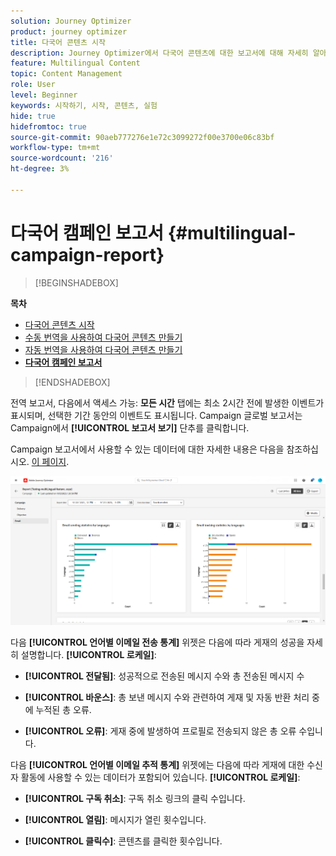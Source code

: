 ```yaml
---
solution: Journey Optimizer
product: journey optimizer
title: 다국어 콘텐츠 시작
description: Journey Optimizer에서 다국어 콘텐츠에 대한 보고서에 대해 자세히 알아보기
feature: Multilingual Content
topic: Content Management
role: User
level: Beginner
keywords: 시작하기, 시작, 콘텐츠, 실험
hide: true
hidefromtoc: true
source-git-commit: 90aeb777276e1e72c3099272f00e3700e06c83bf
workflow-type: tm+mt
source-wordcount: '216'
ht-degree: 3%

---
```


# 다국어 캠페인 보고서 {#multilingual-campaign-report}

>[!BEGINSHADEBOX]

**목차**

* [다국어 콘텐츠 시작](multilingual-gs.md)
* [수동 번역을 사용하여 다국어 콘텐츠 만들기](multilingual-manual.md)
* [자동 번역을 사용하여 다국어 콘텐츠 만들기](multilingual-automated.md)
* **[다국어 캠페인 보고서](multilingual-report.md)**

>[!ENDSHADEBOX]

전역 보고서, 다음에서 액세스 가능: **모든 시간** 탭에는 최소 2시간 전에 발생한 이벤트가 표시되며, 선택한 기간 동안의 이벤트도 표시됩니다. Campaign 글로벌 보고서는 Campaign에서 **[!UICONTROL 보고서 보기]** 단추를 클릭합니다.

Campaign 보고서에서 사용할 수 있는 데이터에 대한 자세한 내용은 다음을 참조하십시오. [이 페이지](../reports/campaign-global-report.md).

![](assets/report_multilingual.png)

다음 **[!UICONTROL 언어별 이메일 전송 통계]** 위젯은 다음에 따라 게재의 성공을 자세히 설명합니다. **[!UICONTROL 로케일]**:

* **[!UICONTROL 전달됨]**: 성공적으로 전송된 메시지 수와 총 전송된 메시지 수

* **[!UICONTROL 바운스]**: 총 보낸 메시지 수와 관련하여 게재 및 자동 반환 처리 중에 누적된 총 오류.

* **[!UICONTROL 오류]**: 게재 중에 발생하여 프로필로 전송되지 않은 총 오류 수입니다.

다음 **[!UICONTROL 언어별 이메일 추적 통계]** 위젯에는 다음에 따라 게재에 대한 수신자 활동에 사용할 수 있는 데이터가 포함되어 있습니다. **[!UICONTROL 로케일]**:

* **[!UICONTROL 구독 취소]**: 구독 취소 링크의 클릭 수입니다.

* **[!UICONTROL 열림]**: 메시지가 열린 횟수입니다.

* **[!UICONTROL 클릭수]**: 콘텐츠를 클릭한 횟수입니다.

